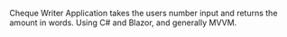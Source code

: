 Cheque Writer Application takes the users number input and returns the amount in words. 
Using C# and Blazor, and generally MVVM.
